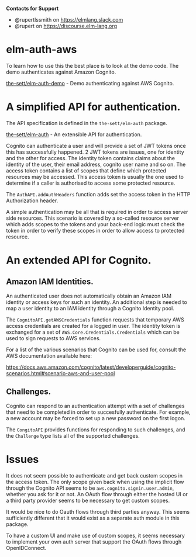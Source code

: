 **Contacts for Support**
- @rupertlssmith on https://elmlang.slack.com
- @rupert on https://discourse.elm-lang.org

# elm-auth-aws

To learn how to use this the best place is to look at the demo code. The demo authenticates against Amazon Cognito.

[the-sett/elm-auth-demo](https://github.com/the-sett/elm-auth-demo) - Demo authenticating against AWS Cognito.

# A simplified API for authentication.

The API specification is defined in the `the-sett/elm-auth` package.

[the-sett/elm-auth](https://github.com/the-sett/elm-auth) - An extensible API for authentication.

Cognito can authenticate a user and will provide a set of JWT tokens once this has successfully happened. 2 JWT tokens are issues, one for identity and the other for access. The identity token contains claims about the identity of the user, their email address, cognito user name and so on. The access token contains a list of scopes that define which protected resources may be accessed. This access token is usually the one used to determine if a caller is authorised to access some protected resource.

The `AuthAPI.addAuthHeaders` function adds set the access token in the HTTP Authorization header.

A simple authentication may be all that is required in order to access server side resources. This scenario is covered by a so-called resource server which adds scopes to the tokens and your back-end logic must check the token in order to verify these scopes in order to allow access to protected resource.

# An extended API for Cognito.

## Amazon IAM Identities.

An authenticated user does not automatically obtain an Amazon IAM identity or access keys for such an identity. An additional step is needed to map a user identity to an IAM identity through a Cognito Identity pool.

The `CognitoAPI.getAWSCredentials` function requests that temporary AWS access credentials are created for a logged in user. The identity token is exchanged for a set of `AWS.Core.Credentials.Credentials` which can be used to sign requests to AWS services.

For a list of the various scenarios that Cognito can be used for, consult the AWS documentation available here:

https://docs.aws.amazon.com/cognito/latest/developerguide/cognito-scenarios.html#scenario-aws-and-user-pool

## Challenges.

Cognito can respond to an authentication attempt with a set of challenges that need to be completed in order to succesfully authenticate. For example, a new account may be forced to set up a new password on the first logon.

The `CongitoAPI` provides functions for responding to such challenges, and the `Challenge` type lists all of the supported challenges.

# Issues

It does not seem possible to authenticate and get back custom scopes in the access token. The only scope given back when using the implicit flow through the Cognito API seems to be `aws.cognito.signin.user.admin`, whether you ask for it or not. An OAuth flow through either the hosted UI or a third party provider seems to be necessary to get custom scopes.

It would be nice to do Oauth flows through third parties anyway. This seems sufficiently different that it would exist as a separate auth module in this package.

To have a custom UI and make use of custom scopes, it seems necessary to implement your own auth server that support the OAuth flows through OpenIDConnect.
